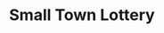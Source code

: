 ---
title: "Small Town Lottery"
url: /digos-city/small-town-lottery-santa-ana-street-5/
shop: lottery
---